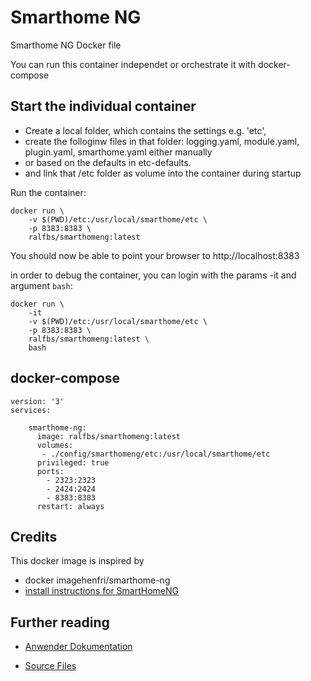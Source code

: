 Smarthome NG
============

Smarthome NG Docker file

You can run this container independet or orchestrate it with docker-compose

Start the individual container
------------------------------

* Create a local folder, which contains the settings e.g. 'etc', 
* create the folloginw files in that folder:
    logging.yaml, module.yaml, plugin.yaml, smarthome.yaml either manually
* or based on the defaults in etc-defaults.
* and link that /etc folder as volume into the container during startup

Run the container:
```
docker run \ 
    -v $(PWD)/etc:/usr/local/smarthome/etc \
    -p 8383:8383 \
    ralfbs/smarthomeng:latest
```

You should now be able to point your browser to http://localhost:8383 

in order to debug the container, you can login with the params -it and argument `bash`:

```
docker run \ 
    -it
    -v $(PWD)/etc:/usr/local/smarthome/etc \
    -p 8383:8383 \
    ralfbs/smarthomeng:latest \
    bash
```


docker-compose
--------------
```
version: '3'
services:

    smarthome-ng:
      image: ralfbs/smarthomeng:latest
      volumes:
       - ./config/smarthomeng/etc:/usr/local/smarthome/etc
      privileged: true
      ports:
        - 2323:2323
        - 2424:2424
        - 8383:8383
      restart: always
 ```






Credits
--------
This docker image is inspired by  
* docker imagehenfri/smarthome-ng 
* [install instructions for SmartHomeNG](https://www.smarthomeng.de/user/installation/komplettanleitung_smarthomeng.html)
 


Further reading
---------------

* [Anwender Dokumentation](https://www.smarthomeng.de/user/)

* [Source Files](https://github.com/smarthomeNG)

